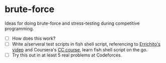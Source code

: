 # brute-force
Ideas for doing brute-force and stress-testing during competitive programming.
- [ ] How does this work?
- [ ] Write a/serveral test scripts in fish shell script, referencing to [Errichito's video](https://www.youtube.com/watch?v=JXTVOyQpSGM) and Coursera's [CC course](https://www.coursera.org/learn/competitive-programming-core-skills/lecture/70ymh/stress-testing), learn fish shell script on the go.
- [ ] Try this out in at least 5 real problems at Codeforces.
